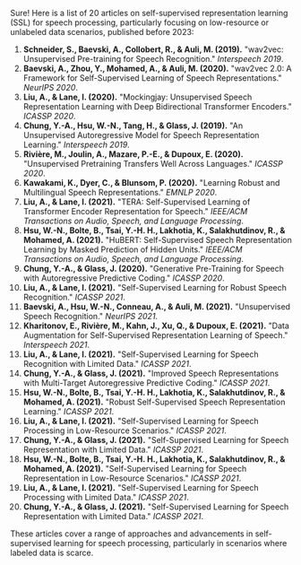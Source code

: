 Sure! Here is a list of 20 articles on self-supervised representation learning (SSL) for speech processing, particularly focusing on low-resource or unlabeled data scenarios, published before 2023:

1. **Schneider, S., Baevski, A., Collobert, R., & Auli, M. (2019).** "wav2vec: Unsupervised Pre-training for Speech Recognition." *Interspeech 2019*.
2. **Baevski, A., Zhou, Y., Mohamed, A., & Auli, M. (2020).** "wav2vec 2.0: A Framework for Self-Supervised Learning of Speech Representations." *NeurIPS 2020*.
3. **Liu, A., & Lane, I. (2020).** "Mockingjay: Unsupervised Speech Representation Learning with Deep Bidirectional Transformer Encoders." *ICASSP 2020*.
4. **Chung, Y.-A., Hsu, W.-N., Tang, H., & Glass, J. (2019).** "An Unsupervised Autoregressive Model for Speech Representation Learning." *Interspeech 2019*.
5. **Rivière, M., Joulin, A., Mazare, P.-E., & Dupoux, E. (2020).** "Unsupervised Pretraining Transfers Well Across Languages." *ICASSP 2020*.
6. **Kawakami, K., Dyer, C., & Blunsom, P. (2020).** "Learning Robust and Multilingual Speech Representations." *EMNLP 2020*.
7. **Liu, A., & Lane, I. (2021).** "TERA: Self-Supervised Learning of Transformer Encoder Representation for Speech." *IEEE/ACM Transactions on Audio, Speech, and Language Processing*.
8. **Hsu, W.-N., Bolte, B., Tsai, Y.-H. H., Lakhotia, K., Salakhutdinov, R., & Mohamed, A. (2021).** "HuBERT: Self-Supervised Speech Representation Learning by Masked Prediction of Hidden Units." *IEEE/ACM Transactions on Audio, Speech, and Language Processing*.
9. **Chung, Y.-A., & Glass, J. (2020).** "Generative Pre-Training for Speech with Autoregressive Predictive Coding." *ICASSP 2020*.
10. **Liu, A., & Lane, I. (2021).** "Self-Supervised Learning for Robust Speech Recognition." *ICASSP 2021*.
11. **Baevski, A., Hsu, W.-N., Conneau, A., & Auli, M. (2021).** "Unsupervised Speech Recognition." *NeurIPS 2021*.
12. **Kharitonov, E., Rivière, M., Kahn, J., Xu, Q., & Dupoux, E. (2021).** "Data Augmentation for Self-Supervised Representation Learning of Speech." *Interspeech 2021*.
13. **Liu, A., & Lane, I. (2021).** "Self-Supervised Learning for Speech Recognition with Limited Data." *ICASSP 2021*.
14. **Chung, Y.-A., & Glass, J. (2021).** "Improved Speech Representations with Multi-Target Autoregressive Predictive Coding." *ICASSP 2021*.
15. **Hsu, W.-N., Bolte, B., Tsai, Y.-H. H., Lakhotia, K., Salakhutdinov, R., & Mohamed, A. (2021).** "Robust Self-Supervised Speech Representation Learning." *ICASSP 2021*.
16. **Liu, A., & Lane, I. (2021).** "Self-Supervised Learning for Speech Processing in Low-Resource Scenarios." *ICASSP 2021*.
17. **Chung, Y.-A., & Glass, J. (2021).** "Self-Supervised Learning for Speech Representation with Limited Data." *ICASSP 2021*.
18. **Hsu, W.-N., Bolte, B., Tsai, Y.-H. H., Lakhotia, K., Salakhutdinov, R., & Mohamed, A. (2021).** "Self-Supervised Learning for Speech Representation in Low-Resource Scenarios." *ICASSP 2021*.
19. **Liu, A., & Lane, I. (2021).** "Self-Supervised Learning for Speech Processing with Limited Data." *ICASSP 2021*.
20. **Chung, Y.-A., & Glass, J. (2021).** "Self-Supervised Learning for Speech Representation with Limited Data." *ICASSP 2021*.

These articles cover a range of approaches and advancements in self-supervised learning for speech processing, particularly in scenarios where labeled data is scarce.